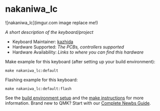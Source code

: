 # nakaniwa_lc

![nakaniwa_lc](imgur.com image replace me!)

*A short description of the keyboard/project*

* Keyboard Maintainer: [kazhida](https://github.com/yourusername)
* Hardware Supported: *The PCBs, controllers supported*
* Hardware Availability: *Links to where you can find this hardware*

Make example for this keyboard (after setting up your build environment):

    make nakaniwa_lc:default

Flashing example for this keyboard:

    make nakaniwa_lc:default:flash

See the [build environment setup](https://docs.qmk.fm/#/getting_started_build_tools) and the [make instructions](https://docs.qmk.fm/#/getting_started_make_guide) for more information. Brand new to QMK? Start with our [Complete Newbs Guide](https://docs.qmk.fm/#/newbs).

